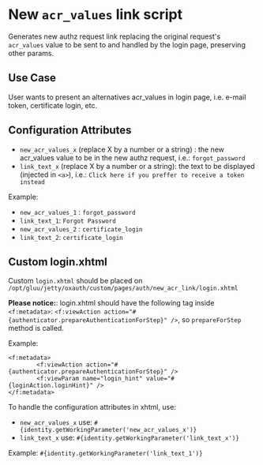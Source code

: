 # New `acr_values` link script
Generates new authz request link replacing the original request's `acr_values` value to be sent to and handled by the login page, preserving other params.

## Use Case
User wants to present an alternatives acr_values in login page, i.e. e-mail token, certificate login, etc.

## Configuration Attributes
- `new_acr_values_x` (replace X by a number or a string) : the new acr_values value to be in the new authz request, i.e.: `forgot_password`
- `link_text_x` (replace X by a number or a string): the text to be displayed (injected in `<a>`), i.e.: `Click here if you preffer to receive a token instead`

Example:
- `new_acr_values_1` : `forgot_password`
- `link_text_1`: `Forgot Password`
- `new_acr_values_2` : `certificate_login`
- `link_text_2`: `certificate_login`

## Custom login.xhtml
Custom `login.xhtml` should be placed on `/opt/gluu/jetty/oxauth/custom/pages/auth/new_acr_link/login.xhtml`

**Please notice:**: login.xhtml should have the following tag inside `<f:metadata>`: `<f:viewAction action="#{authenticator.prepareAuthenticationForStep}" />`, so `prepareForStep` method is called.

Example:
```xhtml
<f:metadata>
		<f:viewAction action="#{authenticator.prepareAuthenticationForStep}" />
		<f:viewParam name="login_hint" value="#{loginAction.loginHint}" />
</f:metadata>
```

To handle the configuration attributes in xhtml, use:
- `new_acr_values_x` use: `#{identity.getWorkingParameter('new_acr_values_x')}`
- `link_text_x` use: `#{identity.getWorkingParameter('link_text_x')}`

Example: `#{identity.getWorkingParameter('link_text_1')}`
